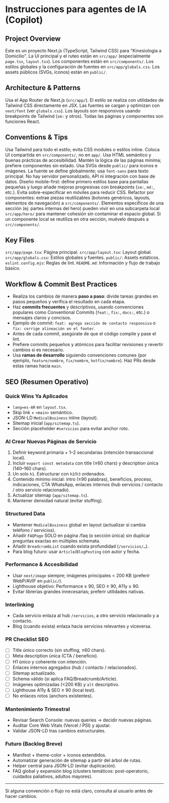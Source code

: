 # Instrucciones para agentes de IA (Copilot)

## Project Overview

Este es un proyecto Next.js (TypeScript, Tailwind CSS) para "Kinesiologia a Domicilio".
La UI principal y el ruteo están en `src/app/` (especialmente `page.tsx`, `layout.tsx`).
Los componentes están en `src/components/`.
Los estilos globales y la configuración de fuentes en `src/app/globals.css`.
Los assets públicos (SVGs, íconos) están en `public/`.

## Architecture & Patterns

Usa el App Router de Next.js (`src/app/`).
El estilo se realiza con utilidades de Tailwind CSS directamente en JSX.
Las fuentes se cargan y optimizan con `next/font` (ver `globals.css`).
Los layouts son responsivos usando breakpoints de Tailwind (`sm:` y otros).
Todas las páginas y componentes son funciones React.

## Conventions & Tips

Usa Tailwind para todo el estilo; evita CSS modules o estilos inline.
Coloca UI compartida en `src/components/`, no en `app/`.
Usa HTML semántico y buenas prácticas de accesibilidad.
Mantén la lógica de las páginas mínima; prefiere componentes sin estado.
Usa SVGs desde `public/` para íconos e imágenes.
La fuente se define globalmente; usa `font-sans` para texto principal.
No hay servidor personalizado, API ni integración con base de datos.
Diseño mobile-first: define primero estilos base para pantallas pequeñas y luego añade mejoras progresivas con breakpoints (`sm:`, `md:`, etc.). Evita sobre-especificar en móviles para reducir CSS.
Refactor por componentes: extrae piezas reutilizables (botones genéricos, layouts, elementos de navegación) a `src/components/`. Elementos específicos de una sección (ej: partes internas del hero) pueden vivir en una subcarpeta local `src/app/hero/` para mantener cohesión sin contaminar el espacio global. Si un componente local se reutiliza en otra sección, muévelo después a `src/components/`.

## Key Files

`src/app/page.tsx`: Página principal.
`src/app/layout.tsx`: Layout global.
`src/app/globals.css`: Estilos globales y fuentes.
`public/`: Assets estáticos.
`eslint.config.mjs`: Reglas de lint.
`README.md`: Información y flujo de trabajo básico.

## Workflow & Commit Best Practices

- Realiza los cambios de manera **paso a paso**: divide tareas grandes en pasos pequeños y verifica el resultado en cada etapa.
- Haz **commits frecuentes** y descriptivos, usando convenciones populares como Conventional Commits (`feat:`, `fix:`, `docs:`, etc.) o mensajes claros y concisos.
- Ejemplo de commit: `feat: agrega sección de contacto responsiva` o `fix: corrige alineación en el footer`.
- Antes de cada commit, asegúrate de que el código compile y pase el lint.
- Prefiere commits pequeños y atómicos para facilitar revisiones y revertir cambios si es necesario.
- Usa **ramas de desarrollo** siguiendo convenciones comunes (por ejemplo, `feature/nombre`, `fix/nombre`, `hotfix/nombre`). Haz PRs desde estas ramas hacia `main`.

## SEO (Resumen Operativo)

### Quick Wins Ya Aplicados

- `lang=es-AR` en `layout.tsx`.
- Skip link + `<main>` semántico.
- JSON-LD `MedicalBusiness` inline (layout).
- Sitemap inicial (`app/sitemap.ts`).
- Sección placeholder `#servicios` para evitar anchor roto.

### Al Crear Nuevas Páginas de Servicio

1. Definir keyword primaria + 1–2 secundarias (intención transaccional local).
2. Incluir `export const metadata` con title (≤60 chars) y description única (140–160 chars).
3. Un solo `h1`. Estructurar con `h2`/`h3` ordenados.
4. Contenido mínimo inicial: intro (≥90 palabras), beneficios, proceso, indicaciones, CTA WhatsApp, enlaces internos (hub servicios / contacto / otro servicio relacionado).
5. Actualizar sitemap (`app/sitemap.ts`).
6. Mantener densidad natural (evitar stuffing).

### Structured Data

- Mantener `MedicalBusiness` global en layout (actualizar si cambia teléfono / servicios).
- Añadir `FAQPage` SOLO en página /faq (o sección única) sin duplicar preguntas exactas en múltiples schemata.
- Añadir `BreadcrumbList` cuando exista profundidad (`/servicios/…`).
- Para blog futuro: usar `Article`/`BlogPosting` con autor y fecha.

### Performance & Accesibilidad

- Usar `next/image` siempre; imágenes principales < 200 KB (preferir WebP/AVIF en `public/`).
- Lighthouse objetivo: Performance ≥ 90, SEO ≥ 90, A11y ≥ 90.
- Evitar librerías grandes innecesarias; preferir utilidades nativas.

### Interlinking

- Cada servicio enlaza al hub `/servicios`, a otro servicio relacionado y a contacto.
- Blog (cuando exista) enlaza hacia servicios relevantes y viceversa.

### PR Checklist SEO

- [ ] Title único correcto (sin stuffing, ≤60 chars).
- [ ] Meta description única (CTA / beneficio).
- [ ] H1 único y coherente con intención.
- [ ] Enlaces internos agregados (hub / contacto / relacionados).
- [ ] Sitemap actualizado.
- [ ] Schema válido (si aplica FAQ/Breadcrumb/Article).
- [ ] Imágenes optimizadas (<200 KB) y `alt` descriptivo.
- [ ] Lighthouse A11y & SEO ≥ 90 (local test).
- [ ] No enlaces rotos (anchors existentes).

### Mantenimiento Trimestral

- Revisar Search Console: nuevas queries → decidir nuevas páginas.
- Auditar Core Web Vitals (Vercel / PSI) y ajustar.
- Validar JSON-LD tras cambios estructurales.

### Futuro (Backlog Breve)

- Manifest + theme-color + iconos extendidos.
- Automatizar generación de sitemap a partir del árbol de rutas.
- Helper central para JSON-LD (evitar duplicación).
- FAQ global y expansión blog (clusters temáticos: post-operatorio, cuidados paliativos, adultos mayores).

---

Si alguna convención o flujo no está claro, consulta al usuario antes de hacer cambios.

